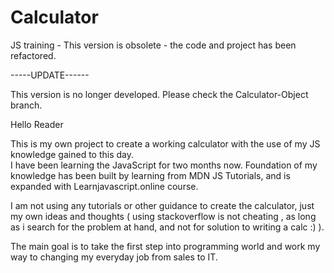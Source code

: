 # Calculator
JS training - This version is obsolete - the code and project has been refactored.

-----UPDATE------

This version is no longer developed. Please check the Calculator-Object branch.

Hello Reader

This is my own project to create a working calculator with the use of my JS knowledge gained to this day.  
I have been learning the JavaScript for two months now. Foundation of my knowledge has been built by learning from MDN JS Tutorials, and is expanded with Learnjavascript.online course.

I am not using any tutorials or other guidance to create the calculator, just my own ideas and thoughts ( using stackoverflow is not cheating , as long as i search for the problem at hand, and not for solution to writing a calc :) ). 

The main goal is to take the first step into programming world and work my way to changing my everyday job from sales to IT.

